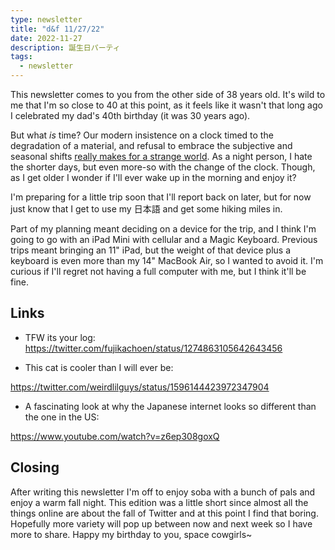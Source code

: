 ```yaml
---
type: newsletter
title: "d&f 11/27/22"
date: 2022-11-27
description: 誕生日パーティ
tags:
  - newsletter
---
```


This newsletter comes to you from the other side of 38 years old. It's wild to me that I'm so close to 40 at this point, as it feels like it wasn't that long ago I celebrated my dad's 40th birthday (it was 30 years ago).

But what _is_ time? Our modern insistence on a clock timed to the degradation of a material, and refusal to embrace the subjective and seasonal shifts [really makes for a strange world](https://www.noemamag.com/the-tyranny-of-time/). As a night person, I hate the shorter days, but even more-so with the change of the clock. Though, as I get older I wonder if I'll ever wake up in the morning and enjoy it?

I'm preparing for a little trip soon that I'll report back on later, but for now just know that I get to use my 日本語 and get some hiking miles in.

Part of my planning meant deciding on a device for the trip, and I think I'm going to go with an iPad Mini with cellular and a Magic Keyboard. Previous trips meant bringing an 11" iPad, but the weight of that device plus a keyboard is even more than my 14" MacBook Air, so I wanted to avoid it. I'm curious if I'll regret not having a full computer with me, but I think it'll be fine.

## Links

- TFW its your log:
https://twitter.com/fujikachoen/status/1274863105642643456

- This cat is cooler than I will ever be:

https://twitter.com/weirdlilguys/status/1596144423972347904

- A fascinating look at why the Japanese internet looks so different than the one in the US:

https://www.youtube.com/watch?v=z6ep308goxQ

## Closing

After writing this newsletter I'm off to enjoy soba with a bunch of pals and enjoy a warm fall night. This edition was a little short since almost all the things online are about the fall of Twitter and at this point I find that boring. Hopefully more variety will pop up between now and next week so I have more to share. Happy my birthday to you, space cowgirls~